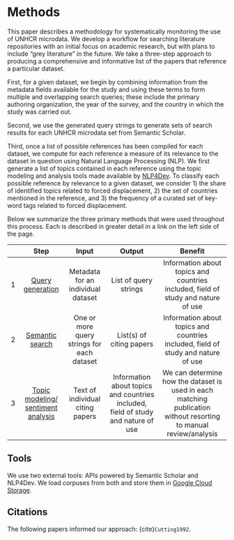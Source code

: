 # Methods

This paper describes a methodology for systematically monitoring the use of UNHCR microdata. We develop a workflow for searching literature repositories with an initial focus on academic research, but with plans to include “grey literature” in the future. We take a three-step approach to producing a comprehensive and informative list of the papers that reference a particular dataset. 

First, for a given dataset, we begin by combining information from the metadata fields available for the study and using these terms to form multiple and overlapping search queries; these include the primary authoring organization, the year of the survey, and the country in which the study was carried out. 

Second, we use the generated query strings to generate sets of search results for each UNHCR microdata set from Semantic Scholar.

Third, once a list of possible references has been compiled for each dataset, we compute for each reference a measure of its relevance to the dataset in question using Natural Language Processing (NLP). We first generate a list of topics contained in each reference using the topic modeling and analysis tools made available by [NLP4Dev](https://www.nlp4dev.org/). To classify each possible reference by relevance to a given dataset, we consider 1) the share of identified topics related to forced displacement, 2) the set of countries mentioned in the reference, and 3) the frequency of a curated set of key-word tags related to forced displacement. 

Below we summarize the three primary methods that were used throughout this process. Each is described in greater detail in a link on the left side of the page.

|  	| **Step** 	| **Input** 	| **Output** 	| **Benefit** 	|
|---	|:---:	|:---:	|:---:	|:---:	|
| 1 	| [Query generation](methods/query-generation.md) 	| Metadata for an individual dataset 	| List of query strings 	| Information about topics and countries included, field of study and nature of use 	|
| 2 	| [Semantic search](methods/semantic-search.md) 	| One or more query strings for each dataset 	| List(s) of citing papers 	| Information about topics and countries included, field of study and nature of use 	|
| 3 	| [Topic modeling/ sentiment analysis](methods/topic-modeling-and-sentiment-analysis.md) 	| Text of individual citing papers 	| Information about topics and countries included, field of study and nature of use 	| We can determine how the dataset is used in each matching publication without resorting to manual review/analysis 	|

## Tools
We use two external tools: APIs powered by Semantic Scholar and NLP4Dev. We load corpuses from both and store them in [Google Cloud Storage](https://console.cloud.google.com/storage/browser/mdl-explorer-app;tab=objects?project=unhcr-microdata&prefix=&forceOnObjectsSortingFiltering=false).

## Citations

The following papers informed our approach: {cite}`Cutting1992`.

```{bibliography}
```